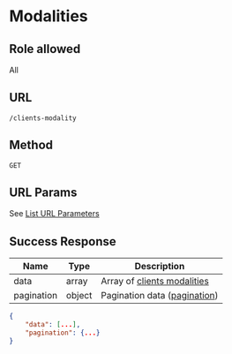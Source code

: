 # Modalities

## Role allowed
All

## URL
`/clients-modality`

## Method
`GET`

## URL Params
See [List URL Parameters](../../params/list.md)

## Success Response
| Name | Type | Description |
| --- | --- | --- |
| data | array | Array of [clients modalities](../../response/clients_modality.md) |
| pagination | object | Pagination data ([pagination](../../response/pagination.md)) |

```json
{
    "data": [...],
    "pagination": {...}
}
```
